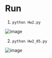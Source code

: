 # Run
1. ` python Hw2.py `

![image](https://github.com/0pei/OpenCv-and-Cat-Dog-Classifier/assets/51197705/a4310bee-2913-4268-b658-1701041a7f91)

2. ` python Hw2_05.py `

![image](https://github.com/0pei/OpenCv-and-Cat-Dog-Classifier/assets/51197705/ee85aea5-6f80-4b15-bf90-231616f5a632)
